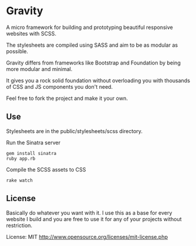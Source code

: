 # Gravity

A micro framework for building and prototyping beautiful responsive websites with SCSS. 

The stylesheets are compiled using SASS and aim to be as modular as possible. 

Gravity differs from frameworks like Bootstrap and Foundation by being more modular and minimal. 

It gives you a rock solid foundation without overloading you with thousands of CSS and JS components you don't need.

Feel free to fork the project and make it your own.

## Use

Stylesheets are in the public/stylesheets/scss directory.

Run the Sinatra server

```
gem install sinatra
ruby app.rb
```

Compile the SCSS assets to CSS

```
rake watch
```

## License 

Basically do whatever you want with it. I use this as a base for every website I build and you are free to use it for any of your projects without restriction. 

License: MIT http://www.opensource.org/licenses/mit-license.php